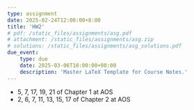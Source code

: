 ```yaml
---
type: assignment
date: 2025-02-24T12:00:00+8:00
title: 'HW2'
# pdf: /static_files/assignments/asg.pdf
# attachment: /static_files/assignments/asg.zip
# solutions: /static_files/assignments/asg_solutions.pdf
due_event: 
    type: due
    date: 2025-03-06T10:00:00+08:00
    description: 'Master LaTeX Template for Course Notes.'
---
```

- 5, 7, 17, 19, 21 of Chapter 1 at AOS
- 2, 6, 7, 11, 13, 15, 17 of Chapter 2 at AOS

